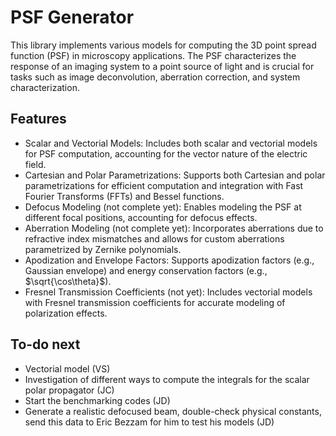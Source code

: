 # PSF Generator

This library implements various models for computing the 3D point spread function (PSF) in microscopy applications. The PSF characterizes the response of an imaging system to a point source of light and is crucial for tasks such as image deconvolution, aberration correction, and system characterization.

## Features

- Scalar and Vectorial Models: Includes both scalar and vectorial models for PSF computation, accounting for the vector nature of the electric field.
- Cartesian and Polar Parametrizations: Supports both Cartesian and polar parametrizations for efficient computation and integration with Fast Fourier Transforms (FFTs) and Bessel functions.
- Defocus Modeling (not complete yet): Enables modeling the PSF at different focal positions, accounting for defocus effects.
- Aberration Modeling (not complete yet): Incorporates aberrations due to refractive index mismatches and allows for custom aberrations parametrized by Zernike polynomials.
- Apodization and Envelope Factors: Supports apodization factors (e.g., Gaussian envelope) and energy conservation factors (e.g., $\sqrt{\cos\theta}$).
- Fresnel Transmission Coefficients (not yet): Includes vectorial models with Fresnel transmission coefficients for accurate modeling of polarization effects.

## To-do next

- Vectorial model (VS)
- Investigation of different ways to compute the integrals for the scalar polar propagator (JC)
- Start the benchmarking codes (JD)
- Generate a realistic defocused beam, double-check physical constants, send this data to Eric Bezzam for him to test his models (JD)
